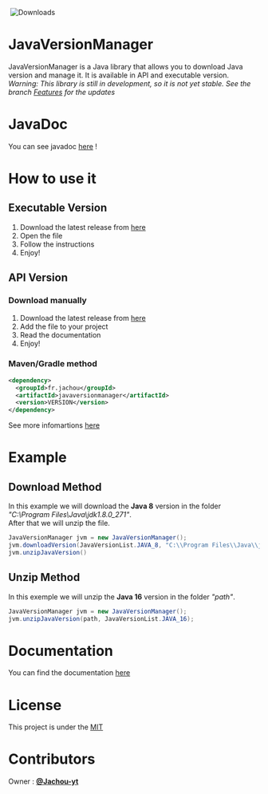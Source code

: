 <img src="https://img.shields.io/github/repo-size/Jachou-yt/JavaVersionManager" alt=""> <img src="https://img.shields.io/github/downloads/Jachou-yt/JavaVersionManager/total" alt="Downloads"> <img src="https://img.shields.io/github/issues/Jachou-yt/JavaVersionManager" alt=""> <img src="https://img.shields.io/github/sponsors/Jachou-yt" alt=""> <img src="https://img.shields.io/github/license/Jachou-yt/JavaVersionManager" alt=""> <img src="https://img.shields.io/github/v/release/Jachou-yt/JavaVersionManager" alt=""> <img src="https://img.shields.io/github/last-commit/Jachou-yt/JavaVersionManager" alt=""> <img src="https://img.shields.io/github/contributors/Jachou-yt/JavaVersionManager" alt=""> <img src="https://img.shields.io/github/languages/code-size/Jachou-yt/JavaVersionManager" alt=""> <img src="https://img.shields.io/github/languages/top/Jachou-yt/JavaVersionManager" alt="">

# JavaVersionManager
JavaVersionManager is a Java library that allows you to download Java version and manage it. It is available in API and executable version.
<br>
*Warning: This library is still in development, so it is not yet stable. See the branch [Features]("https://github.com/Jachou-yt/JavaVersionManager/tree/features") for the updates*

# JavaDoc
You can see javadoc [here](https://jvm.chiss.fr/) !

# How to use it
## Executable Version
1. Download the latest release from [here](https://github.com/Jachou-yt/JavaVersionManager/releases/)
2. Open the file
3. Follow the instructions
4. Enjoy!
## API Version
### Download manually
1. Download the latest release from [here](https://github.com/Jachou-yt/JavaVersionManager/releases/)
2. Add the file to your project
3. Read the documentation
4. Enjoy!
### Maven/Gradle method
```xml
<dependency>
  <groupId>fr.jachou</groupId>
  <artifactId>javaversionmanager</artifactId>
  <version>VERSION</version>
</dependency>
```
See more infomartions [here](https://github.com/Jachou-yt/JavaVersionManager/packages)

# Example

## Download Method
In this example we will download the __Java 8__ version in the folder *"C:\\Program Files\\Java\\jdk1.8.0_271"*.<br>
After that we will unzip the file.
```java
JavaVersionManager jvm = new JavaVersionManager();
jvm.downloadVersion(JavaVersionList.JAVA_8, "C:\\Program Files\\Java\\jdk1.8.0_271");
jvm.unzipJavaVersion() 
```

## Unzip Method
In this exemple we will unzip the __Java 16__ version in the folder *"path"*.
```java
JavaVersionManager jvm = new JavaVersionManager();
jvm.unzipJavaVersion(path, JavaVersionList.JAVA_16); 
```


# Documentation
You can find the documentation [here](https://)

# License
This project is under the [MIT](https://github.com/Jachou-yt/JavaVersionManager/blob/master/LICENSE)

# Contributors
Owner : [__@Jachou-yt__](https://github.com/Jachou-yt)<br>

